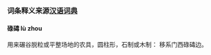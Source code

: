 ### 词条释义来源[汉语词典](http://cd.hwxnet.com/view/lkmkijgfpmbpecaa.html)

#### 碌碡  lù  zhou

用来碾谷脱粒或平整场地的农具，圆柱形，石制或木制： 移系门西碌碡边。